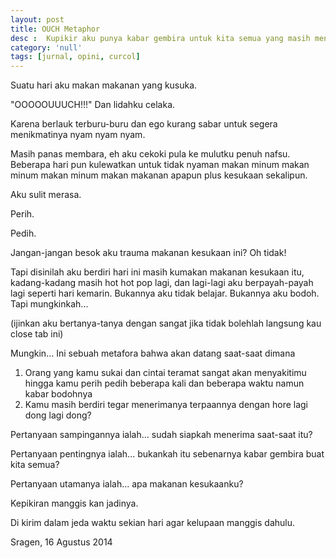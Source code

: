 ```yaml
---
layout: post
title: OUCH Metaphor
desc :  Kupikir aku punya kabar gembira untuk kita semua yang masih mengaduh.
category: 'null'
tags: [jurnal, opini, curcol]
---
```


Suatu hari aku makan makanan yang kusuka.

"OOOOOUUUCH!!!" Dan lidahku celaka.

Karena berlauk terburu-buru dan ego kurang sabar untuk segera menikmatinya nyam nyam nyam.

Masih panas membara, eh aku cekoki pula ke mulutku penuh nafsu. Beberapa hari pun kulewatkan untuk tidak nyaman makan minum makan minum makan minum makan makanan apapun plus kesukaan sekalipun.

Aku sulit merasa.

Perih.

Pedih.

Jangan-jangan besok aku trauma makanan kesukaan ini? Oh tidak!

Tapi disinilah aku berdiri hari ini masih kumakan makanan kesukaan itu, kadang-kadang masih hot hot pop lagi, dan lagi-lagi aku berpayah-payah lagi seperti hari kemarin. Bukannya aku tidak belajar. Bukannya aku bodoh. Tapi mungkinkah...

(ijinkan aku bertanya-tanya dengan sangat jika tidak bolehlah langsung kau close tab ini)

Mungkin... Ini sebuah metafora bahwa akan datang saat-saat dimana

1. Orang yang kamu sukai dan cintai teramat sangat akan menyakitimu hingga kamu perih pedih beberapa kali dan beberapa waktu namun kabar bodohnya
2. Kamu masih berdiri tegar menerimanya terpaannya dengan hore lagi dong lagi dong?

Pertanyaan sampingannya ialah... sudah siapkah menerima saat-saat itu?

Pertanyaan pentingnya ialah... bukankah itu sebenarnya kabar gembira buat kita semua?

Pertanyaan utamanya ialah... apa makanan kesukaanku?

Kepikiran manggis kan jadinya.

Di kirim dalam jeda waktu sekian hari agar kelupaan manggis dahulu.

Sragen, 16 Agustus 2014
